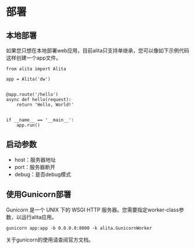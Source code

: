 # 部署

## 本地部署
如果您只想在本地部署web应用，目前alita只支持单继承，您可以像如下示例代码这样创建一个app文件。
```
from alita import Alita

app = Alita('dw')


@app.route('/hello')
async def hello(request):
    return 'Hello, World!'


if __name__ == '__main__':
    app.run()
```

## 启动参数
- host：服务器地址
- port：服务器断开
- debug：是否debug模式

## 使用Gunicorn部署
Gunicorn 是一个 UNIX 下的 WSGI HTTP 服务器。您需要指定worker-class参数，以运行alita应用。
```
gunicorn app:app -b 0.0.0.0:8000 -k alita.GunicornWorker
```
关于gunicorn的使用请查阅官方文档。
